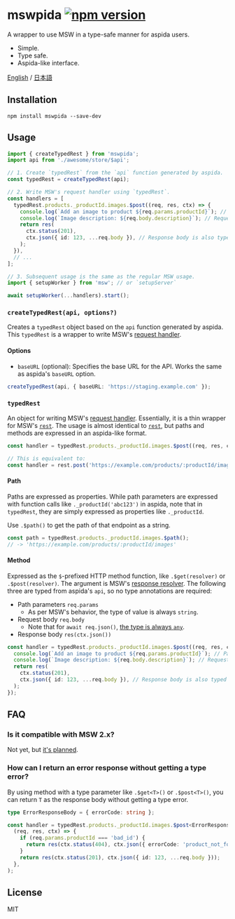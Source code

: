 # mswpida [![npm version](https://img.shields.io/npm/v/mswpida.svg)](https://www.npmjs.com/package/mswpida)

A wrapper to use MSW in a type-safe manner for aspida users.

- Simple.
- Type safe.
- Aspida-like interface.

[English](./README.md) / [日本語](./README.ja.md)

## Installation

```console
npm install mswpida --save-dev
```

## Usage

```ts
import { createTypedRest } from 'mswpida';
import api from './awesome/store/$api';

// 1. Create `typedRest` from the `api` function generated by aspida.
const typedRest = createTypedRest(api);

// 2. Write MSW's request handler using `typedRest`.
const handlers = [
  typedRest.products._productId.images.$post((req, res, ctx) => {
    console.log(`Add an image to product ${req.params.productId}`); // Path parameter is typed ✅
    console.log(`Image description: ${req.body.description}`); // Request body is typed ✅
    return res(
      ctx.status(201),
      ctx.json({ id: 123, ...req.body }), // Response body is also typed ✅
    );
  }),
  // ...
];

// 3. Subsequent usage is the same as the regular MSW usage.
import { setupWorker } from 'msw'; // or `setupServer`

await setupWorker(...handlers).start();
```

### `createTypedRest(api, options?)`

Creates a `typedRest` object based on the `api` function generated by aspida. This `typedRest` is a wrapper to write MSW's [request handler](https://v1.mswjs.io/docs/basics/request-handler).

#### Options

- `baseURL` (optional): Specifies the base URL for the API. Works the same as aspida's `baseURL` option.

```ts
createTypedRest(api, { baseURL: 'https://staging.example.com' });
```

### `typedRest`

An object for writing MSW's [request handler](https://v1.mswjs.io/docs/basics/request-handler). Essentially, it is a thin wrapper for MSW's [`rest`](https://v1.mswjs.io/docs/api/rest). The usage is almost identical to [`rest`](https://v1.mswjs.io/docs/api/rest), but paths and methods are expressed in an aspida-like format.

```ts
const handler = typedRest.products._productId.images.$post((req, res, ctx) => ...);

// This is equivalent to:
const handler = rest.post('https://example.com/products/:productId/images', (req, res, ctx) => ...);
```

#### Path

Paths are expressed as properties. While path parameters are expressed with function calls like `._productId('abc123')` in aspida, note that in `typedRest`, they are simply expressed as properties like `._productId`.

Use `.$path()` to get the path of that endpoint as a string.

```ts
const path = typedRest.products._productId.images.$path();
// -> 'https://example.com/products/:productId/images'
```

#### Method

Expressed as the `$`-prefixed HTTP method function, like `.$get(resolver)` or `.$post(resolver)`. The argument is MSW's [response resolver](https://v1.mswjs.io/docs/basics/response-resolver). The following three are typed from aspida's `api`, so no type annotations are required:

- Path parameters `req.params`
  - As per MSW's behavior, the type of value is always `string`.
- Request body `req.body`
  - Note that for `await req.json()`, [the type is always `any`](https://github.com/mswjs/msw/issues/1318#issuecomment-1205149710).
- Response body `res(ctx.json())`

```ts
const handler = typedRest.products._productId.images.$post((req, res, ctx) => {
  console.log(`Add an image to product ${req.params.productId}`); // Path parameter is typed ✅
  console.log(`Image description: ${req.body.description}`); // Request body is typed ✅
  return res(
    ctx.status(201),
    ctx.json({ id: 123, ...req.body }), // Response body is also typed ✅
  );
});
```

## FAQ

### Is it compatible with MSW 2.x?

Not yet, but [it's planned](https://github.com/mashabow/mswpida/issues/13).

### How can I return an error response without getting a type error?

By using method with a type parameter like `.$get<T>()` or `.$post<T>()`, you can return `T` as the response body without getting a type error.

```ts
type ErrorResponseBody = { errorCode: string };

const handler = typedRest.products._productId.images.$post<ErrorResponseBody>(
  (req, res, ctx) => {
    if (req.params.productId === 'bad_id') {
      return res(ctx.status(404), ctx.json({ errorCode: 'product_not_found' }));
    }
    return res(ctx.status(201), ctx.json({ id: 123, ...req.body }));
  },
);
```

## License

MIT
